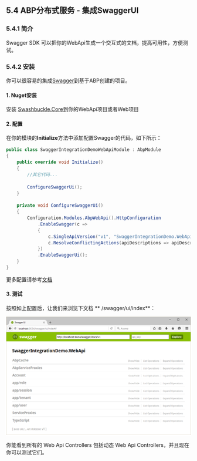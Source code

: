 ## 5.4 ABP分布式服务 - 集成SwaggerUI

### 5.4.1 简介
Swagger SDK 可以把你的WebApi生成一个交互式的文档，提高可用性，方便测试。

### 5.4.2 安装
你可以很容易的集成[Swagger](http://swagger.io/)到基于ABP创建的项目。

#### 1. Nuget安装

安装 [Swashbuckle.Core](https://www.nuget.org/packages/Swashbuckle.Core/)到你的WebApi项目或者Web项目

#### 2. 配置

在你的模块的**Initialize**方法中添加配置Swagger的代码，如下所示：

```csharp
public class SwaggerIntegrationDemoWebApiModule : AbpModule
{
    public override void Initialize()
    {
        //其它代码...

        ConfigureSwaggerUi();
    }

    private void ConfigureSwaggerUi()
    {
        Configuration.Modules.AbpWebApi().HttpConfiguration
            .EnableSwagger(c =>
            {
                c.SingleApiVersion("v1", "SwaggerIntegrationDemo.WebApi");
                c.ResolveConflictingActions(apiDescriptions => apiDescriptions.First());
            })
            .EnableSwaggerUi();
    }
}
```

更多配置请参考[文档](https://github.com/domaindrivendev/Swashbuckle)

#### 3. 测试
按照如上配置后，让我们来浏览下文档 ** /swagger/ui/index**：


![](images/5.4.1.png)

你能看到所有的 Web Api Controllers 包括动态 Web Api Controllers，并且现在你可以测试它们。 



